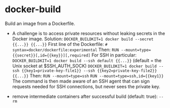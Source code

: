 # docker-build

Build an image from a Dockerfile.

- A challenge is to access private resources without leaking secrets in the Docker image.
Solution:
`DOCKER_BUILDKIT=1 docker build --secret {{...}} {{...}}`
First line of the Dockerfile:
`# syntax=docker/dockerfile:experimental`
Then:
`RUN --mount=type={{secret}}[,id={{key}}][,required]`
For SSH in particular:
`DOCKER_BUILDKIT=1 docker build --ssh default {{...}}`
(default = the Unix socket at $SSH_AUTH_SOCK)
`DOCKER_BUILDKIT=1 docker build --ssh {{key1=private-key-file1}} --ssh {{key2=private-key-file2}} {{...}}`
Then:
`RUN --mount=type=ssh`
`RUN --mount=type=ssh,id={{key1}}`
The command is then made aware of an SSH agent that can sign requests needed for SSH connections, but never sees the private key.

- remove intermediate containers after successful build (default: true):
`--rm`

